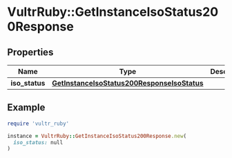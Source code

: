 # VultrRuby::GetInstanceIsoStatus200Response

## Properties

| Name | Type | Description | Notes |
| ---- | ---- | ----------- | ----- |
| **iso_status** | [**GetInstanceIsoStatus200ResponseIsoStatus**](GetInstanceIsoStatus200ResponseIsoStatus.md) |  | [optional] |

## Example

```ruby
require 'vultr_ruby'

instance = VultrRuby::GetInstanceIsoStatus200Response.new(
  iso_status: null
)
```

